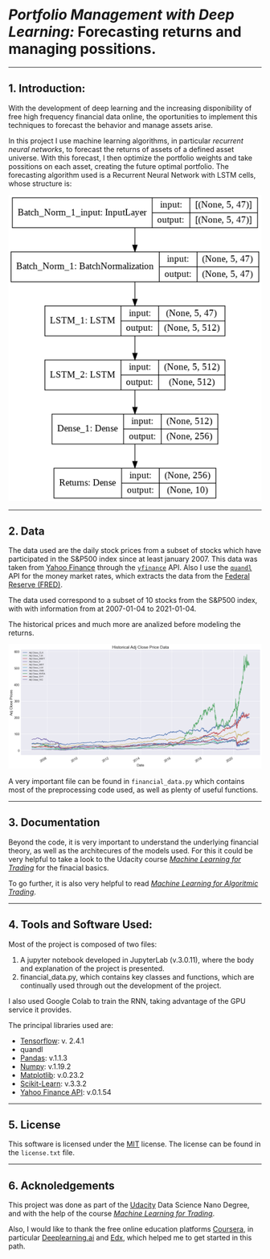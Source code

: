 # __*Portfolio Management with Deep Learning:* Forecasting returns and managing possitions.__
***
## 1. Introduction:
With the development of deep learning and the increasing disponibility of free high frequency financial data online, the oportunities to implement this techniques to forecast the behavior and manage assets arise. 

In this project I use machine learning algorithms, in particular *recurrent neural networks*, to forecast the returns of assets of a defined asset universe. With this forecast, I then optimize the portfolio weights and take possitions on each asset, creating the future optimal portfolio. The forecasting algorithm used is a Recurrent Neural Network with LSTM cells, whose structure is:

![](i/21.png)
***

## 2. Data

The data used are the daily stock prices from a subset of stocks which have participated in the S&P500 index since at least january 2007. This data was taken from [Yahoo Finance](https://finance.yahoo.com) through the [`yfinance`](https://pypi.org/project/yfinance/) API. Also I use the [`quandl`](https://github.com/quandl/quandl-python) API for the money market rates, which extracts the data from the [Federal Reserve (FRED)](https://fred.stlouisfed.org).

The data used correspond to a subset of 10 stocks from the S&P500 index, with with information from at 2007-01-04 to 2021-01-04. 

The historical prices and much more are analized before modeling the returns.

![](i/23.png)

A very important file can be found in `financial_data.py` which contains most of the preprocessing code used, as well as plenty of useful functions.
***

## 3. Documentation
Beyond the code, it is very important to understand the underlying financial theory, as well as the architecures of the models used. For this it could be very helpful to take a look to the Udacity course [*Machine Learning for Trading*](https://classroom.udacity.com/courses/ud501) for the finacial basics. 

To go further, it is also very helpful to read [*Machine Learning for Algoritmic Trading*](https://www.packtpub.com/product/machine-learning-for-algorithmic-trading-second-edition/9781839217715).
***

## 4. Tools and Software Used:
Most of the project is composed of two files:
1. A jupyter notebook developed in JupyterLab (v.3.0.11), where the body and explanation of the project is presented.
2. financial_data.py, which contains key classes and functions, which are continually used through out the development of the project.

I also used Google Colab to train the RNN, taking advantage of the GPU service it provides.

The principal libraries used are:
+ [Tensorflow](https://www.tensorflow.org): v. 2.4.1
+ quandl
+ [Pandas](https://pandas.pydata.org): v.1.1.3
+ [Numpy](https://numpy.org): v.1.19.2
+ [Matplotlib](https://matplotlib.org): v.0.23.2
+ [Scikit-Learn](https://scikit-learn.org/stable/): v.3.3.2
+ [Yahoo Finance API](https://pypi.org/project/yfinance): v.0.1.54

***

## 5. License

This software is licensed under the [MIT](https://opensource.org/licenses/MIT) license. The license can be found in the `license.txt` file. 
***

## 6. Acknoledgements

This project was done as part of the [Udacity](udacity.com) Data Science Nano Degree, and with the help of the course [*Machine Learning for Trading*](https://classroom.udacity.com/courses/ud501). 

Also, I would like to thank the free online education platforms [Coursera](https://www.coursera.org), in particular [Deeplearning.ai](https://www.deeplearning.ai) and [Edx](https://www.edx.org), which helped me to get started in this path.